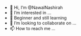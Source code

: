 - 👋 Hi, I’m @NawalNashirah
- 👀 I’m interested in ...
- 🌱 Beginner and still learning  
- 💞️ I’m looking to collaborate on ...
- 📫 How to reach me ...

<!---
NawalNashirah/NawalNashirah is a ✨ special ✨ repository because its `README.md` (this file) appears on your GitHub profile.
You can click the Preview link to take a look at your changes.
--->
